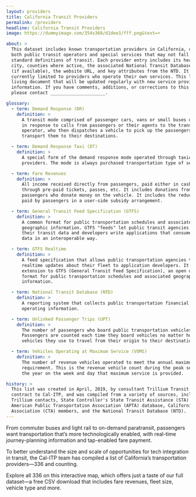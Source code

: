 ```yaml
---
layout: providers
title: California Transit Providers
permalink: /providers
headline: California Transit Providers
image: https://dummyimage.com/354x360/d1dee3/fff.png&text=+

about: >
  This dataset includes known transportation providers in California, covering
  both public transit operators and special services that may not fall within
  standard definitions of transit. Each provider entry includes its headquarters
  city, counties where active, the associated National Transit Database ID
  (if available), the website URL, and key attributes from the NTD. It's
  currently limited to providers who operate their own services. This list is a
  living document that will be updated regularly with new service provider
  information. If you have comments, additions, or corrections to this dataset,
  please contact _____________________.

glossary:
  - term: Demand Response (DR)
    definition: >
      A transit mode comprised of passenger cars, vans or small buses operating
      in response to calls from passengers or their agents to the transit
      operator, who then dispatches a vehicle to pick up the passengers and
      transport them to their destinations.

  - term: Demand Response Taxi (DT)
    definition: >
      A special form of the demand response mode operated through taxicab
      providers. The mode is always purchased transportation type of service.

  - term: Fare Revenues
    definition: >
      All income received directly from passengers, paid either in cash or
      through pre-paid tickets, passes, etc. It includes donations from those
      passengers who donate money on the vehicle. It includes the reduced fares
      paid by passengers in a user-side subsidy arrangement.

  - term: General Transit Feed Specification (GTFS)
    definition: >
      A common format for public transportation schedules and associated
      geographic information. GTFS "feeds" let public transit agencies publish
      their transit data and developers write applications that consume that
      data in an interoperable way.

  - term: GTFS Realtime
    definition: >
      A feed specification that allows public transportation agencies to provide
      realtime updates about their fleet to application developers. It is an
      extension to GTFS (General Transit Feed Specification), an open data
      format for public transportation schedules and associated geographic
      information.

  - term: National Transit Database (NTD)
    definition: >
      A reporting system that collects public transportation financial and
      operating information.

  - term: Unlinked Passenger Trips (UPT)
    definition: >
      The number of passengers who board public transportation vehicles.
      Passengers are counted each time they board vehicles no matter how many
      vehicles they use to travel from their origin to their destination.

  - term: Vehicles Operating at Maximum Service (VOMS)
    definition: >
      The number of revenue vehicles operated to meet the annual maximum service
      requirement. This is the revenue vehicle count during the peak season of
      the year on the week and day that maximum service is provided.

history: >
  This list was created in April, 2019, by consultant Trillium Transit under
  contract to Cal-ITP, and was compiled from a variety of sources, including
  Trillium contacts, State Controller's State Transit Assistance (STA) summary,
  American Public Transportation Association (APTA) database, California Transit
  Association (CTA) members, and the National Transit Database (NTD).
---
```

From commuter buses and light rail to on-demand paratransit, passengers want transportation that’s more technologically enabled, with real-time journey-planning information and tap-enabled fare payment.

To better understand the size and scale of opportunities for tech integration in transit, the Cal-ITP team has compiled a list of California’s transportation providers—336 and counting.

Explore all 336 on this interactive map, which offers just a taste of our full dataset—a free CSV download that includes fare revenues, fleet size, vehicle type and more.
